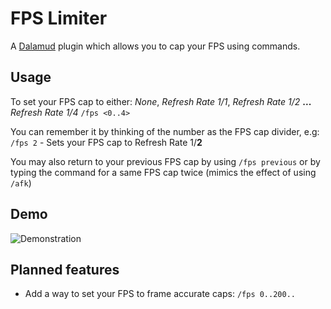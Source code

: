 
# FPS Limiter

A [Dalamud](https://github.com/goatcorp/Dalamud) plugin which allows you to cap your FPS using commands.

  

## Usage

To set your FPS cap to either: *None*, *Refresh Rate 1/1*, *Refresh Rate 1/2* **...** *Refresh Rate 1/4*
`/fps <0..4>`

You can remember it by thinking of the number as the FPS cap divider, e.g:
 `/fps 2` - Sets your FPS cap to Refresh Rate 1/**2**

You may also return to your previous FPS cap by using `/fps previous` or by typing the command for a same FPS cap twice (mimics the effect of using `/afk`)

## Demo

![Demonstration](https://cdn.discordapp.com/attachments/599442186056237086/792866438528368701/demo.gif)

## Planned features
- Add a way to set your FPS to frame accurate caps: `/fps 0..200..`
